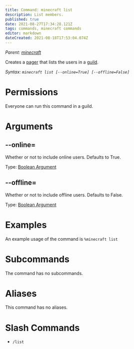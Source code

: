 ```yaml
---
title: Command: minecraft list
description: List members.
published: true
date: 2021-08-27T17:34:28.121Z
tags: commands, minecraft commands
editor: markdown
dateCreated: 2021-08-18T17:53:04.074Z
---
```


*Parent: [minecraft](/commands/minecraft)*

Creates a [pager](/glossary/pager) that lists the users in a [guild](/glossary/guild).

*Syntax: `minecraft list [--online=True] [--offline=False]`*

# Permissions

Everyone can run this command in a guild.

# Arguments

## \--online=

Whether or not to include online users. Defaults to True.

Type: [Boolean Argument](/glossary/argument#boolean-arguments)

## \--offline=

Whether or not to include offline users. Defaults to False.

Type: [Boolean Argument](/glossary/argument#boolean-arguments)

# Examples

An example usage of the command is `%minecraft list`

# Subcommands

The command has no subcommands.

# Aliases

This command has no aliases.

# Slash Commands

-   `/list`